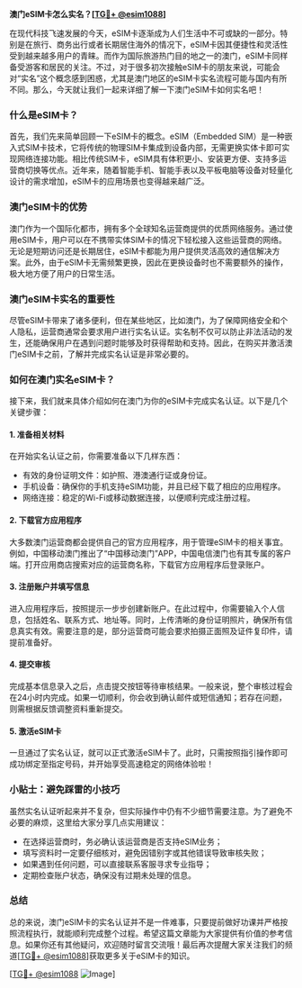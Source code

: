 **澳门eSIM卡怎么实名？[[TG💪+ @esim1088](https://t.me/s/esim1088)]**

在现代科技飞速发展的今天，eSIM卡逐渐成为人们生活中不可或缺的一部分。特别是在旅行、商务出行或者长期居住海外的情况下，eSIM卡因其便捷性和灵活性受到越来越多用户的青睐。而作为国际旅游热门目的地之一的澳门，eSIM卡同样备受游客和居民的关注。不过，对于很多初次接触eSIM卡的朋友来说，可能会对“实名”这个概念感到困惑，尤其是澳门地区的eSIM卡实名流程可能与国内有所不同。那么，今天就让我们一起来详细了解一下澳门eSIM卡如何实名吧！

### 什么是eSIM卡？

首先，我们先来简单回顾一下eSIM卡的概念。eSIM（Embedded SIM）是一种嵌入式SIM卡技术，它将传统的物理SIM卡集成到设备内部，无需更换实体卡即可实现网络连接功能。相比传统SIM卡，eSIM具有体积更小、安装更方便、支持多运营商切换等优点。近年来，随着智能手机、智能手表以及平板电脑等设备对轻量化设计的需求增加，eSIM卡的应用场景也变得越来越广泛。

### 澳门eSIM卡的优势

澳门作为一个国际化都市，拥有多个全球知名运营商提供的优质网络服务。通过使用eSIM卡，用户可以在不携带实体SIM卡的情况下轻松接入这些运营商的网络。无论是短期访问还是长期居住，eSIM卡都能为用户提供灵活高效的通信解决方案。此外，由于eSIM卡无需频繁更换，因此在更换设备时也不需要额外的操作，极大地方便了用户的日常生活。

### 澳门eSIM卡实名的重要性

尽管eSIM卡带来了诸多便利，但在某些地区，比如澳门，为了保障网络安全和个人隐私，运营商通常会要求用户进行实名认证。实名制不仅可以防止非法活动的发生，还能确保用户在遇到问题时能够及时获得帮助和支持。因此，在购买并激活澳门eSIM卡之前，了解并完成实名认证是非常必要的。

### 如何在澳门实名eSIM卡？

接下来，我们就来具体介绍如何在澳门为你的eSIM卡完成实名认证。以下是几个关键步骤：

#### 1. 准备相关材料
在开始实名认证之前，你需要准备以下几样东西：
- 有效的身份证明文件：如护照、港澳通行证或身份证。
- 手机设备：确保你的手机支持eSIM功能，并且已经下载了相应的应用程序。
- 网络连接：稳定的Wi-Fi或移动数据连接，以便顺利完成注册过程。

#### 2. 下载官方应用程序
大多数澳门运营商都会提供自己的官方应用程序，用于管理eSIM卡的相关事宜。例如，中国移动澳门推出了“中国移动澳门”APP，中国电信澳门也有其专属的客户端。打开应用商店搜索对应的运营商名称，下载官方应用程序后登录账户。

#### 3. 注册账户并填写信息
进入应用程序后，按照提示一步步创建新账户。在此过程中，你需要输入个人信息，包括姓名、联系方式、地址等。同时，上传清晰的身份证明照片，确保所有信息真实有效。需要注意的是，部分运营商可能会要求拍摄正面照及证件复印件，请提前准备好。

#### 4. 提交审核
完成基本信息录入之后，点击提交按钮等待审核结果。一般来说，整个审核过程会在24小时内完成。如果一切顺利，你会收到确认邮件或短信通知；若存在问题，则需根据反馈调整资料重新提交。

#### 5. 激活eSIM卡
一旦通过了实名认证，就可以正式激活eSIM卡了。此时，只需按照指引操作即可成功绑定至指定号码，并开始享受高速稳定的网络体验啦！

### 小贴士：避免踩雷的小技巧

虽然实名认证听起来并不复杂，但实际操作中仍有不少细节需要注意。为了避免不必要的麻烦，这里给大家分享几点实用建议：
- 在选择运营商时，务必确认该运营商是否支持eSIM业务；
- 填写资料时一定要仔细核对，避免因错别字或其他错误导致审核失败；
- 如果遇到任何问题，可以直接联系客服寻求专业指导；
- 定期检查账户状态，确保没有过期未处理的信息。

### 总结

总的来说，澳门eSIM卡的实名认证并不是一件难事，只要提前做好功课并严格按照流程执行，就能顺利完成整个过程。希望这篇文章能为大家提供有价值的参考信息。如果你还有其他疑问，欢迎随时留言交流哦！最后再次提醒大家关注我们的频道[[TG💪+ @esim1088](https://t.me/s/esim1088)]获取更多关于eSIM卡的知识。

[[TG💪+ @esim1088](https://t.me/s/esim1088) ![Image](https://i.postimg.cc/4NQfJmqS/Snipaste-2025-05-13-00-14-12.png)]